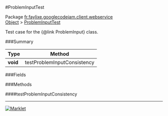 #ProblemInputTest

Package [fr.faylixe.googlecodejam.client.webservice](https://github.com/Faylixe/googlecodejam-client/blob/master/fr/faylixe/googlecodejam/client/webservice)<br>
[Object]() > [ProblemInputTest](https://github.com/Faylixe/googlecodejam-client/blob/master/javadoc/fr/faylixe/googlecodejam/client/webservice/ProblemInputTest.md)

Test case for the {@link ProblemInput} class.

###Summary


| Type | Method |
| --- | --- |
| **void** | testProblemInputConsistency |

###Fields


###Methods

####testProblemInputConsistency


---
[![Marklet](https://img.shields.io/badge/Generated%20by-Marklet-green.svg)](https://github.com/Faylixe/marklet)